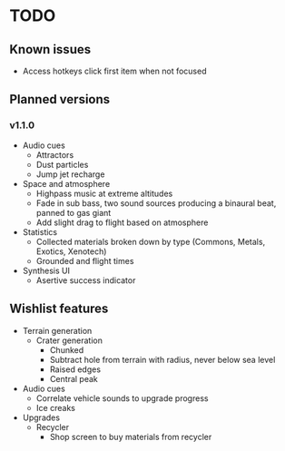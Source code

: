 # TODO
## Known issues
- Access hotkeys click first item when not focused

## Planned versions
### v1.1.0
- Audio cues
  - Attractors
  - Dust particles
  - Jump jet recharge
- Space and atmosphere
  - Highpass music at extreme altitudes
  - Fade in sub bass, two sound sources producing a binaural beat, panned to gas giant
  - Add slight drag to flight based on atmosphere
- Statistics
  - Collected materials broken down by type (Commons, Metals, Exotics, Xenotech)
  - Grounded and flight times
- Synthesis UI
  - Asertive success indicator

## Wishlist features
- Terrain generation
  - Crater generation
    - Chunked
    - Subtract hole from terrain with radius, never below sea level
    - Raised edges
    - Central peak
- Audio cues
  - Correlate vehicle sounds to upgrade progress
  - Ice creaks
- Upgrades
  - Recycler
    - Shop screen to buy materials from recycler
